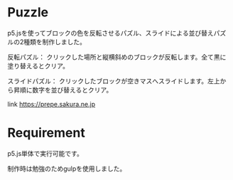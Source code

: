 # Puzzle
p5.jsを使ってブロックの色を反転させるパズル、スライドによる並び替えパズルの2種類を制作しました。

反転パズル：
クリックした場所と縦横斜めのブロックが反転します。全て黒に塗り替えるとクリア。

スライドパズル：
クリックしたブロックが空きマスへスライドします。左上から昇順に数字を並び替えるとクリア。

link https://prepe.sakura.ne.jp
 
# Requirement
 
p5.js単体で実行可能です。

制作時は勉強のためgulpを使用しました。
 
